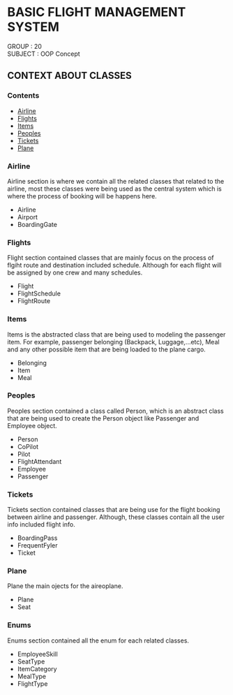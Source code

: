 # BASIC FLIGHT MANAGEMENT SYSTEM
GROUP  : 20             \
SUBJECT : OOP Concept    

## CONTEXT ABOUT CLASSES
### Contents
- [Airline](#Airline)
- [Flights](#Flights)
- [Items](#Items)
- [Peoples](#Peoples)
- [Tickets](#Tickets)
- [Plane](#Plane)

### Airline
Airline section is where we contain all the related classes that related to the airline, most these classes were being used as the central system which is where the process of booking will be happens here.
- Airline
- Airport 
- BoardingGate
### Flights
Flight section contained classes that are mainly focus on the process of flgiht route and destination included schedule. Although for each flight will be assigned by one crew and many schedules.
- Flight
- FlightSchedule
- FlightRoute
### Items
Items is the abstracted class that are being used to modeling the passenger item. For example, passenger belonging (Backpack, Luggage,...etc), Meal and any other possible item that are being loaded to the plane cargo.
- Belonging
- Item
- Meal
### Peoples
Peoples section contained a class called Person, which is an abstract class that are being used to create the Person object like Passenger and Employee object.
- Person
- CoPilot 
- Pilot
- FlightAttendant
- Employee
- Passenger
### Tickets
Tickets section contained classes that are being use for the flight booking between airline and passenger. Although, these classes contain all the user info included flight info.
- BoardingPass
- FrequentFyler
- Ticket
### Plane
Plane the main ojects for the aireoplane.
- Plane
- Seat
### Enums
Enums section contained all the enum for each related classes.
- EmployeeSkill
- SeatType
- ItemCategory
- MealType
- FlightType

